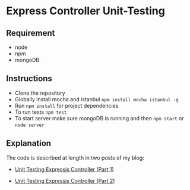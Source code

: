 # Express Controller Unit-Testing

## Requirement
- node
- npm
- mongoDB

## Instructions
- Clone the repository
- Globally install mocha and istanbul `npm install mocha istanbul -g`
- Run `npm install` for project dependencies
- To run tests `npm test`
- To start server make sure mongoDB is running and then `npm start` or `node server`

## Explanation

The code is described at length in two posts of my blog:

- [Unit Testing Expressjs Controller (Part 1)](https://techighness.com/post/unit-testing-expressjs-controller-part-1/)

- [Unit Testing Expressjs Controller (Part 2)](https://techighness.com/post/unit-testing-expressjs-controller-part-2/)
